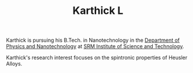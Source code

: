 ﻿---
_build:
  render: never
  list: never

# Display name
title: Karthick L

# Full name (for SEO)
first_name: Karthick
last_name: L
join: 2025

# Username (this should match the folder name)
authors:
  - Karthick

# Is this the primary user of the site?
superuser: false

# Role/position
role: UG Project (2025-27)

# Organizations/Affiliations
organizations:
  - name: SRM Institute of Science and Technology
    url: 'https://www.srmist.edu.in/'

# Short bio (displayed in user profile at end of posts)
bio: I work on Monte Carlo methods on Bravis Lattice.

interests:
 - Materials Science
 - Computational Physics

education:
  courses:
    - course: B.Tech. in Nanotechnology
      institution: SRM Institute of Science and Technology
      year: (2022 - )
social:
  - icon: envelope-square
    icon_pack: fas
    link: 'mailto:kl2577@srmist.edu.in'
user_groups:
  - Grad Students
---
Karthick is pursuing his B.Tech. in Nanotechnology in the [Department of Physics and
Nanotechnology](https://www.srmist.edu.in/department/department-of-physics-and-nanotechnology/) at
[SRM Institute of Science and Technology](https://www.srmist.edu.in/).

Karthick's research interest focuses on the spintronic properties of Heusler Alloys.
